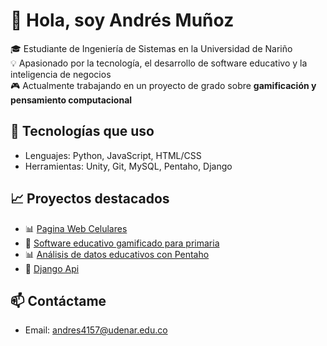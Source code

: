 # 👋 Hola, soy Andrés Muñoz

🎓 Estudiante de Ingeniería de Sistemas en la Universidad de Nariño  
💡 Apasionado por la tecnología, el desarrollo de software educativo y la inteligencia de negocios  
🎮 Actualmente trabajando en un proyecto de grado sobre **gamificación y pensamiento computacional**  

## 🧰 Tecnologías que uso

- Lenguajes: Python, JavaScript, HTML/CSS
- Herramientas: Unity, Git, MySQL, Pentaho, Django

## 📈 Proyectos destacados

- 📊 [Pagina Web Celulares](https://github.com/Andres4104/Tienda-Celulares)
- 🧠 [Software educativo gamificado para primaria](https://andres4104.itch.io/primero)
- 📊 [Análisis de datos educativos con Pentaho](https://github.com/Andres4104/Inteligencia-Negocios)
- 🧠 [Django Api](https://github.com/LopezCristhian/NeuralShoes)

## 📫 Contáctame

- Email: andres4157@udenar.edu.co
